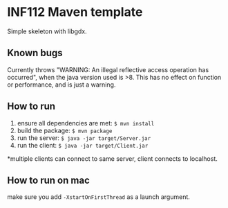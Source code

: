 # INF112 Maven template 
Simple skeleton with libgdx. 


## Known bugs
Currently throws "WARNING: An illegal reflective access operation has occurred", 
when the java version used is >8. This has no effect on function or performance, and is just a warning.


## How to run
1. ensure all dependencies are met: ```$ mvn install```
2. build the package: ```$ mvn package```
3. run the server: ```$ java -jar target/Server.jar```
4. run the client: ```$ java -jar target/Client.jar```

*multiple clients can connect to same server, client connects to localhost.

## How to run on mac
make sure you add ```-XstartOnFirstThread``` as a launch argument.
